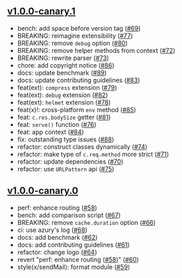 ## [v1.0.0-canary.1](https://github.com/azurystudio/cheetah/releases/tag/v1.0.0-canary.1)

* bench: add space before version tag ([#69](https://github.com/azurystudio/cheetah/pull/69))
* BREAKING: reimagine extensibility ([#77](https://github.com/azurystudio/cheetah/pull/77))
* BREAKING: remove `debug` option ([#80](https://github.com/azurystudio/cheetah/pull/80))
* BREAKING: remove helper methods from context ([#72](https://github.com/azurystudio/cheetah/pull/72))
* BREAKING: rewrite parser ([#73](https://github.com/azurystudio/cheetah/pull/73))
* chore: add copyright notice ([#86](https://github.com/azurystudio/cheetah/pull/86))
* docs: update benchmark ([#89](https://github.com/azurystudio/cheetah/pull/89))
* docs: update contributing guidelines ([#83](https://github.com/azurystudio/cheetah/pull/83))
* feat(ext): `compress` extension ([#79](https://github.com/azurystudio/cheetah/pull/79))
* feat(ext): `debug` extension ([#82](https://github.com/azurystudio/cheetah/pull/82))
* feat(ext): `helmet` extension ([#78](https://github.com/azurystudio/cheetah/pull/78))
* feat(x)!: cross-platform `env` method ([#85](https://github.com/azurystudio/cheetah/pull/85))
* feat: `c.res.bodySize` getter ([#81](https://github.com/azurystudio/cheetah/pull/81))
* feat: `serve()` function ([#76](https://github.com/azurystudio/cheetah/pull/76))
* feat: app context ([#84](https://github.com/azurystudio/cheetah/pull/84))
* fix: outstanding type issues ([#88](https://github.com/azurystudio/cheetah/pull/88))
* refactor: construct classes dynamically ([#74](https://github.com/azurystudio/cheetah/pull/74))
* refactor: make type of `c.req.method` more strict ([#71](https://github.com/azurystudio/cheetah/pull/71))
* refactor: update dependencies ([#70](https://github.com/azurystudio/cheetah/pull/70))
* refactor: use `URLPattern` api ([#75](https://github.com/azurystudio/cheetah/pull/75))

## [v1.0.0-canary.0](https://github.com/azurystudio/cheetah/releases/tag/v1.0.0-canary.0)

* perf: enhance routing ([#58](https://github.com/azurystudio/cheetah/pull/58))
* bench: add comparison script ([#67](https://github.com/azurystudio/cheetah/pull/67))
* BREAKING: remove `cache.duration` option ([#66](https://github.com/azurystudio/cheetah/pull/66))
* ci: use azury's log ([#68](https://github.com/azurystudio/cheetah/pull/68))
* docs: add benchmark ([#62](https://github.com/azurystudio/cheetah/pull/62))
* docs: add contributing guidelines ([#61](https://github.com/azurystudio/cheetah/pull/61))
* refactor: change logo ([#64](https://github.com/azurystudio/cheetah/pull/64))
* revert "perf: enhance routing ([#58](https://github.com/azurystudio/cheetah/pull/58))" ([#60](https://github.com/azurystudio/cheetah/pull/60))
* style(x/sendMail): format module ([#59](https://github.com/azurystudio/cheetah/pull/59))
